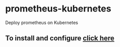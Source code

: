 # prometheus-kubernetes
Deploy prometheus on Kubernetes

## To install and configure [click here](https://www.vishalvyas.com/2019/09/monitoring-kubernetes-with-prometheus.html)
